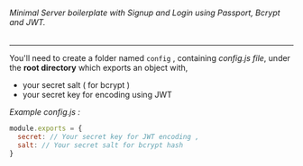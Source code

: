 
###### Minimal Server boilerplate with Signup and Login using Passport, Bcrypt and JWT.
------------------------------------------------------------------------------------------------------------------

You'll need to create a folder named `config` , containing _config.js file_, under the **root directory** which exports an object with,

  * your secret salt ( for bcrypt )  
  * your secret key for encoding using JWT  

_Example config.js :_
```javascript 
module.exports = {
  secret: // Your secret key for JWT encoding ,
  salt: // Your secret salt for bcrypt hash
}
```
